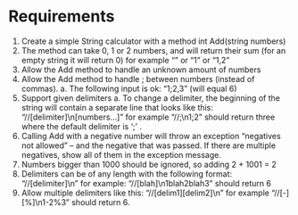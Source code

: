 Requirements
============

1. Create a simple String calculator with a method int Add(string numbers)
2. The method can take 0, 1 or 2 numbers, and will return their sum (for an empty string it will return 0) for example “” or “1” or “1,2”
3. Allow the Add method to handle an unknown amount of numbers
4. Allow the Add method to handle ; between numbers (instead of commas).
a. The following input is ok: “1;2,3” (will equal 6)
5. Support given delimiters
a. To change a delimiter, the beginning of the string will contain a separate line that looks like this: “//[delimiter]\n[numbers…]” for example “//;\n1;2” should return three where the default delimiter is ‘;’ .
6. Calling Add with a negative number will throw an exception “negatives not allowed” – and the negative that was passed. If there are multiple negatives, show all of them in the exception message.
7. Numbers bigger than 1000 should be ignored, so adding 2 + 1001 = 2
8. Delimiters can be of any length with the following format: “//[delimiter]\n” for example: “//[blah]\n1blah2blah3” should return 6
9. Allow multiple delimiters like this: “//[delim1][delim2]\n” for example “//[-][%]\n1-2%3” should return 6.